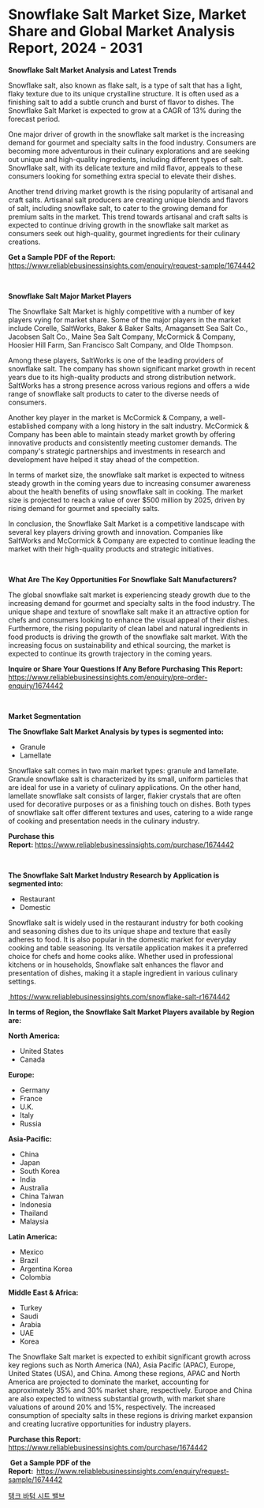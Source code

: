 <p><h1>Snowflake Salt Market Size, Market Share and Global Market Analysis Report, 2024 - 2031</h1></p><p><strong>Snowflake Salt Market Analysis and Latest Trends</strong></p>
<p><p>Snowflake salt, also known as flake salt, is a type of salt that has a light, flaky texture due to its unique crystalline structure. It is often used as a finishing salt to add a subtle crunch and burst of flavor to dishes. The Snowflake Salt Market is expected to grow at a CAGR of 13% during the forecast period. </p><p>One major driver of growth in the snowflake salt market is the increasing demand for gourmet and specialty salts in the food industry. Consumers are becoming more adventurous in their culinary explorations and are seeking out unique and high-quality ingredients, including different types of salt. Snowflake salt, with its delicate texture and mild flavor, appeals to these consumers looking for something extra special to elevate their dishes.</p><p>Another trend driving market growth is the rising popularity of artisanal and craft salts. Artisanal salt producers are creating unique blends and flavors of salt, including snowflake salt, to cater to the growing demand for premium salts in the market. This trend towards artisanal and craft salts is expected to continue driving growth in the snowflake salt market as consumers seek out high-quality, gourmet ingredients for their culinary creations.</p></p>
<p><strong>Get a Sample PDF of the Report:&nbsp;</strong> <a href="https://www.reliablebusinessinsights.com/enquiry/request-sample/1674442">https://www.reliablebusinessinsights.com/enquiry/request-sample/1674442</a></p>
<p>&nbsp;</p>
<p><strong>Snowflake Salt Major Market Players</strong></p>
<p><p>The Snowflake Salt Market is highly competitive with a number of key players vying for market share. Some of the major players in the market include Corelle, SaltWorks, Baker & Baker Salts, Amagansett Sea Salt Co., Jacobsen Salt Co., Maine Sea Salt Company, McCormick & Company, Hoosier Hill Farm, San Francisco Salt Company, and Olde Thompson.</p><p>Among these players, SaltWorks is one of the leading providers of snowflake salt. The company has shown significant market growth in recent years due to its high-quality products and strong distribution network. SaltWorks has a strong presence across various regions and offers a wide range of snowflake salt products to cater to the diverse needs of consumers.</p><p>Another key player in the market is McCormick & Company, a well-established company with a long history in the salt industry. McCormick & Company has been able to maintain steady market growth by offering innovative products and consistently meeting customer demands. The company's strategic partnerships and investments in research and development have helped it stay ahead of the competition.</p><p>In terms of market size, the snowflake salt market is expected to witness steady growth in the coming years due to increasing consumer awareness about the health benefits of using snowflake salt in cooking. The market size is projected to reach a value of over $500 million by 2025, driven by rising demand for gourmet and specialty salts.</p><p>In conclusion, the Snowflake Salt Market is a competitive landscape with several key players driving growth and innovation. Companies like SaltWorks and McCormick & Company are expected to continue leading the market with their high-quality products and strategic initiatives.</p></p>
<p>&nbsp;</p>
<p><strong>What Are The Key Opportunities For Snowflake Salt Manufacturers?</strong></p>
<p><p>The global snowflake salt market is experiencing steady growth due to the increasing demand for gourmet and specialty salts in the food industry. The unique shape and texture of snowflake salt make it an attractive option for chefs and consumers looking to enhance the visual appeal of their dishes. Furthermore, the rising popularity of clean label and natural ingredients in food products is driving the growth of the snowflake salt market. With the increasing focus on sustainability and ethical sourcing, the market is expected to continue its growth trajectory in the coming years.</p></p>
<p><strong>Inquire or Share Your Questions If Any Before Purchasing This Report:</strong> <a href="https://www.reliablebusinessinsights.com/enquiry/pre-order-enquiry/1674442">https://www.reliablebusinessinsights.com/enquiry/pre-order-enquiry/1674442</a></p>
<p>&nbsp;</p>
<p><strong>Market Segmentation</strong></p>
<p><strong>The Snowflake Salt Market Analysis by types is segmented into:</strong></p>
<p><ul><li>Granule</li><li>Lamellate</li></ul></p>
<p><p>Snowflake salt comes in two main market types: granule and lamellate. Granule snowflake salt is characterized by its small, uniform particles that are ideal for use in a variety of culinary applications. On the other hand, lamellate snowflake salt consists of larger, flakier crystals that are often used for decorative purposes or as a finishing touch on dishes. Both types of snowflake salt offer different textures and uses, catering to a wide range of cooking and presentation needs in the culinary industry.</p></p>
<p><strong>Purchase this Report:&nbsp;</strong><a href="https://www.reliablebusinessinsights.com/purchase/1674442">https://www.reliablebusinessinsights.com/purchase/1674442</a></p>
<p>&nbsp;</p>
<p><strong>The Snowflake Salt Market Industry Research by Application is segmented into:</strong></p>
<p><ul><li>Restaurant</li><li>Domestic</li></ul></p>
<p><p>Snowflake salt is widely used in the restaurant industry for both cooking and seasoning dishes due to its unique shape and texture that easily adheres to food. It is also popular in the domestic market for everyday cooking and table seasoning. Its versatile application makes it a preferred choice for chefs and home cooks alike. Whether used in professional kitchens or in households, Snowflake salt enhances the flavor and presentation of dishes, making it a staple ingredient in various culinary settings.</p></p>
<p><a href="https://www.reliablebusinessinsights.com/snowflake-salt-r1674442">&nbsp;https://www.reliablebusinessinsights.com/snowflake-salt-r1674442</a></p>
<p><strong>In terms of Region, the Snowflake Salt Market Players available by Region are:</strong></p>
<p>
    <p> <strong> North America: </strong>
        <ul>
            <li>United States</li>
            <li>Canada</li>
        </ul>
        </p> 
    <p> <strong> Europe: </strong>
        <ul>
            <li>Germany</li>
            <li>France</li>
            <li>U.K.</li>
            <li>Italy</li>
            <li>Russia</li>
        </ul>
        </p> 
    <p> <strong> Asia-Pacific: </strong>
        <ul>
            <li>China</li>
            <li>Japan</li>
            <li>South Korea</li>
            <li>India</li>
            <li>Australia</li>
            <li>China Taiwan</li>
            <li>Indonesia</li>
            <li>Thailand</li>
            <li>Malaysia</li>
        </ul>
        </p> 
    <p> <strong> Latin America: </strong>
        <ul>
            <li>Mexico</li>
            <li>Brazil</li>
            <li>Argentina Korea</li>
            <li>Colombia</li>
        </ul>
        </p> 
    <p> <strong> Middle East & Africa: </strong>
        <ul>
            <li>Turkey</li>
            <li>Saudi</li>
            <li>Arabia</li>
            <li>UAE</li>
            <li>Korea</li>
        </ul>
    </p>
    </p>
<p><p>The Snowflake Salt market is expected to exhibit significant growth across key regions such as North America (NA), Asia Pacific (APAC), Europe, United States (USA), and China. Among these regions, APAC and North America are projected to dominate the market, accounting for approximately 35% and 30% market share, respectively. Europe and China are also expected to witness substantial growth, with market share valuations of around 20% and 15%, respectively. The increased consumption of specialty salts in these regions is driving market expansion and creating lucrative opportunities for industry players.</p></p>
<p><strong>Purchase this Report: </strong><a href="https://www.reliablebusinessinsights.com/purchase/1674442">https://www.reliablebusinessinsights.com/purchase/1674442</a></p>
<p>&nbsp;<strong>Get a Sample PDF of the Report:&nbsp;&nbsp;</strong><a href="https://www.reliablebusinessinsights.com/enquiry/request-sample/1674442">https://www.reliablebusinessinsights.com/enquiry/request-sample/1674442</a></p>
<p><strong></strong></p>
<p><p><a href="https://github.com/laholand/Market-Research-Report-List-4/blob/main/7706816100931.md">탱크 바텀 시트 밸브</a></p></p>